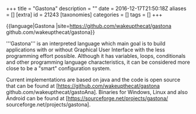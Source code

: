 +++
title = "Gastona"
description = ""
date = 2016-12-17T21:50:18Z
aliases = []
[extra]
id = 21243
[taxonomies]
categories = []
tags = []
+++

{{language|Gastona
|site=https://github.com/wakeupthecat/gastona github.com/wakeupthecat/gastona}}

'''Gastona''' is an interpreted language which main goal is to build applications with or
without Graphical User Interface with the less programming effort possible. Although it has variables, loops,
conditionals and other programming language characteristics, it can be considered more close to be
a "smart" configuration system.

Current implementations are based on java and the code is open source that can be found at
[https://github.com/wakeupthecat/gastona github.com/wakeupthecat/gastoAna]. Binaries for Windows, Linux and also Android can be found at [https://sourceforge.net/projects/gastona/ sourceforge.net/projects/gastona].
